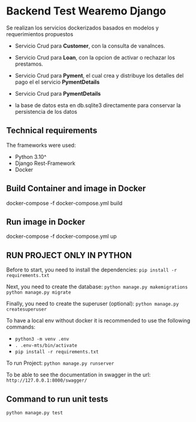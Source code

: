 # Backend Test Wearemo Django

Se realizan los servicios dockerizados basados en modelos y requerimientos propuestos

* Servicio Crud para  **Customer**, con la consulta de vanalnces.
* Servicio Crud para  **Loan**, con la opcion de activar o rechazar los prestamos.
* Servicio Crud para  **Pyment**, el cual crea y distribuye los detalles del pago el el servicio **PymentDetails**
* Servicio Crud para  **PymentDetails**

* la base de datos esta en db.sqlite3 directamente para conservar la persistencia de los datos 


## Technical requirements
The frameworks were used:

- Python 3.10^
- Django Rest-Framework
- Docker

## Build Container and image in Docker 
docker-compose -f docker-compose.yml build

## Run image in Docker 
docker-compose -f docker-compose.yml up

## RUN PROJECT ONLY IN PYTHON

Before to start, you need to install the dependencies:
`pip install -r requirements.txt`

Next, you need to create the database:
`python manage.py makemigrations`
`python manage.py migrate`

Finally, you need to create the superuser (optional):
`python manage.py createsuperuser`

To have a local env without docker it is recommended to use the following commands:

- `python3 -m venv .env`
- `. .env-mts/bin/activate`
- `pip install -r requirements.txt`

To run Project:
`python manage.py runserver`


To be able to see the documentation in swagger in the url:
`http://127.0.0.1:8000/swagger/`


## Command to run unit tests

`python manage.py test`
